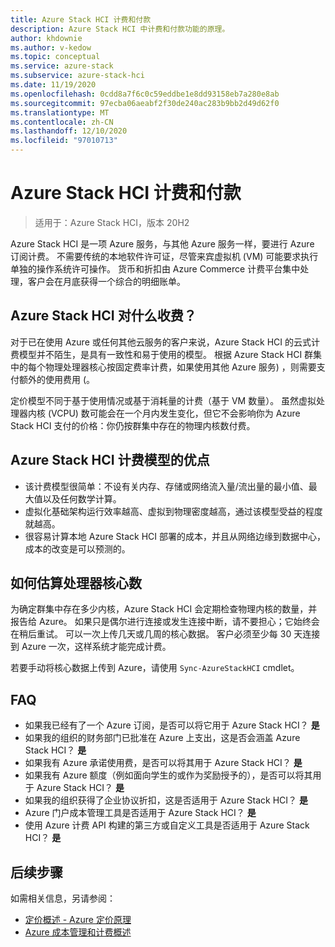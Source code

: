 ```yaml
---
title: Azure Stack HCI 计费和付款
description: Azure Stack HCI 中计费和付款功能的原理。
author: khdownie
ms.author: v-kedow
ms.topic: conceptual
ms.service: azure-stack
ms.subservice: azure-stack-hci
ms.date: 11/19/2020
ms.openlocfilehash: 0cdd8a7f6c0c59eddbe1e8dd93158eb7a280e8ab
ms.sourcegitcommit: 97ecba06aeabf2f30de240ac283b9bb2d49d62f0
ms.translationtype: MT
ms.contentlocale: zh-CN
ms.lasthandoff: 12/10/2020
ms.locfileid: "97010713"
---
```

# <a name="azure-stack-hci-billing-and-payment"></a>Azure Stack HCI 计费和付款

> 适用于：Azure Stack HCI，版本 20H2

Azure Stack HCI 是一项 Azure 服务，与其他 Azure 服务一样，要进行 Azure 订阅计费。 不需要传统的本地软件许可证，尽管来宾虚拟机 (VM) 可能要求执行单独的操作系统许可操作。 货币和折扣由 Azure Commerce 计费平台集中处理，客户会在月底获得一个综合的明细账单。

## <a name="what-does-azure-stack-hci-charge-for"></a>Azure Stack HCI 对什么收费？

对于已在使用 Azure 或任何其他云服务的客户来说，Azure Stack HCI 的云式计费模型并不陌生，是具有一致性和易于使用的模型。 根据 Azure Stack HCI 群集中的每个物理处理器核心按固定费率计费，如果使用其他 Azure 服务) ，则需要支付额外的使用费用 (。

定价模型不同于基于使用情况或基于消耗量的计费（基于 VM 数量）。 虽然虚拟处理器内核 (VCPU) 数可能会在一个月内发生变化，但它不会影响你为 Azure Stack HCI 支付的价格：你仍按群集中存在的物理内核数付费。

## <a name="advantages-of-the-azure-stack-hci-billing-model"></a>Azure Stack HCI 计费模型的优点

- 该计费模型很简单：不设有关内存、存储或网络流入量/流出量的最小值、最大值以及任何数学计算。
- 虚拟化基础架构运行效率越高、虚拟到物理密度越高，通过该模型受益的程度就越高。
- 很容易计算本地 Azure Stack HCI 部署的成本，并且从网络边缘到数据中心，成本的改变是可以预测的。

## <a name="how-the-number-of-processor-cores-is-assessed"></a>如何估算处理器核心数

为确定群集中存在多少内核，Azure Stack HCI 会定期检查物理内核的数量，并报告给 Azure。 如果只是偶尔进行连接或发生连接中断，请不要担心；它始终会在稍后重试。 可以一次上传几天或几周的核心数据。 客户必须至少每 30 天连接到 Azure 一次，这样系统才能完成计费。

若要手动将核心数据上传到 Azure，请使用 `Sync-AzureStackHCI` cmdlet。

## <a name="faq"></a>FAQ

- 如果我已经有了一个 Azure 订阅，是否可以将它用于 Azure Stack HCI？ **是**
- 如果我的组织的财务部门已批准在 Azure 上支出，这是否会涵盖 Azure Stack HCI？ **是**
- 如果我有 Azure 承诺使用费，是否可以将其用于 Azure Stack HCI？ **是**
- 如果我有 Azure 额度（例如面向学生的或作为奖励授予的），是否可以将其用于 Azure Stack HCI？ **是**
- 如果我的组织获得了企业协议折扣，这是否适用于 Azure Stack HCI？ **是**
- Azure 门户成本管理工具是否适用于 Azure Stack HCI？ **是**
- 使用 Azure 计费 API 构建的第三方或自定义工具是否适用于 Azure Stack HCI？ **是**

## <a name="next-steps"></a>后续步骤

如需相关信息，另请参阅：

- [定价概述 - Azure 定价原理](https://azure.microsoft.com/pricing/)
- [Azure 成本管理和计费概述](/azure/cost-management-billing/cost-management-billing-overview)
